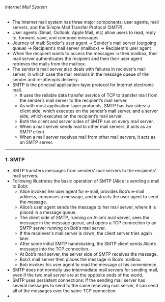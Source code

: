 
###### Internet Mail System

* The Internet mail system has three major components: user agents, mail servers, and the Simple Mail Transfer Protocol (SMTP).
* User agents (Gmail, Outlook, Apple Mail, etc) allow users to read, reply to, forward, save, and compose messages.
* Journey of mail: Sender's user agent -> Sender's mail server (outgoing queue) -> Recipient's mail server (mailbox) -> Recipient's user agent
* When the recipient wants to access the messages in their mailbox, their mail server authenticates the recipient and then their user agent retrieves the mails from the mailbox.
* The sender's mail server also deals with failures in reciever's mail server, in which case the mail remains in the message queue of the sender and re-attempts delivery. 
* SMTP is the principal application-layer protocol for Internet electronic mail.
	* It uses the reliable data transfer service of TCP to transfer mail from the sender’s mail server to the recipient’s mail server.
 	* As with most application-layer protocols, SMTP has two sides: a client side, which executes on the sender’s mail server, and a server side, which executes on the recipient’s mail server.
  	* Both the client and server sides of SMTP run on every mail server.
  	* When a mail server sends mail to other mail servers, it acts as an SMTP client.
  	* When a mail server receives mail from other mail servers, it acts as an SMTP server.

***

### 1. SMTP

* SMTP transfers messages from senders’ mail servers to the recipients’ mail servers.
* Following illustrates the basic operation of SMTP (Alice is sending a mail to Bob):
	* Alice invokes her user agent for e-mail, provides Bob’s e-mail address, composes a message, and instructs the user agent to send the message.
 	* Alice’s user agent sends the message to her mail server, where it is placed in a message queue.
  	* The client side of SMTP, running on Alice’s mail server, sees the message in the message queue, and opens a TCP connection to an SMTP server running on Bob’s mail server.
  	* If the receiever's mail server is down, the client server tries again later.
  	* After some initial SMTP handshaking, the SMTP client sends Alice’s message into the TCP connection.
  	* At Bob’s mail server, the server side of SMTP receives the message.
  	* Bob’s mail server then places the message in Bob’s mailbox.
  	* Bob invokes his user agent to read the message at his convenience.
* SMTP does not normally use intermediate mail servers for sending mail, even if the two mail server are at the opposite ends of the world.
* SMTP uses persistent connections: If the sending mail server has several messages to send to the same receiving mail server, it can send all of the messages over the same TCP connection.
* 
